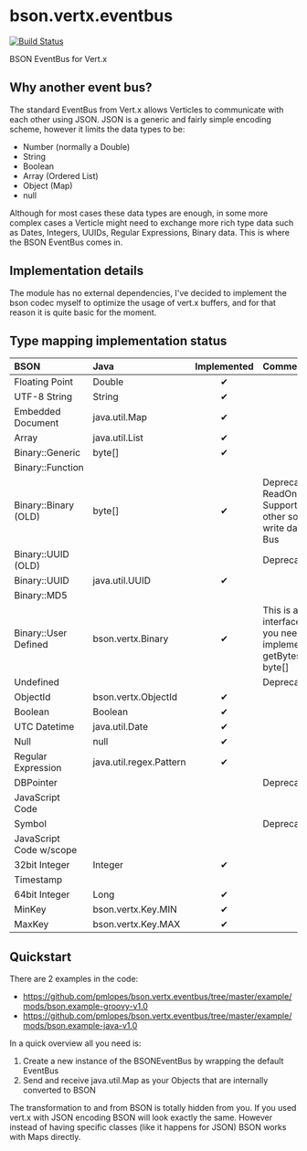 bson.vertx.eventbus
===================
[![Build Status](https://travis-ci.org/pmlopes/bson.vertx.eventbus.png)](https://travis-ci.org/pmlopes/bson.vertx.eventbus)

BSON EventBus for Vert.x

Why another event bus?
----------------------
The standard EventBus from Vert.x allows Verticles to communicate with each other using JSON. JSON is a generic and fairly
simple encoding scheme, however it limits the data types to be:

* Number (normally a Double)
* String
* Boolean
* Array (Ordered List)
* Object (Map)
* null

Although for most cases these data types are enough, in some more complex cases a Verticle might need to exchange more
rich type data such as Dates, Integers, UUIDs, Regular Expressions, Binary data. This is where the BSON EventBus comes in.

Implementation details
----------------------
The module has no external dependencies, I've decided to implement the bson codec myself to optimize the usage of vert.x
buffers, and for that reason it is quite basic for the moment.

Type mapping implementation status
----------------------------------

| BSON | Java | Implemented | Comments |
|:-----|:-----|:-----------:|:---------|
| Floating Point | Double | ✔ |  |
| UTF-8 String | String | ✔ |  |
| Embedded Document | java.util.Map | ✔ |  |
| Array | java.util.List | ✔ |  |
| Binary::Generic | byte[] | ✔ |  |
| Binary::Function | | |  |
| Binary::Binary (OLD) | byte[] | ✔ | Deprecated/Only ReadOnly Support (when other sources write data to the Bus |
| Binary::UUID (OLD) | | | Deprecated |
| Binary::UUID | java.util.UUID | ✔ |  |
| Binary::MD5 | | |  |
| Binary::User Defined | bson.vertx.Binary | ✔ | This is a interface that you need to implement getBytes() : byte[] |
| Undefined | | | Deprecated |
| ObjectId | bson.vertx.ObjectId | ✔ |  |
| Boolean | Boolean | ✔ |  |
| UTC Datetime | java.util.Date | ✔ |  |
| Null | null | ✔ |  |
| Regular Expression | java.util.regex.Pattern | ✔ |  |
| DBPointer | | | Deprecated |
| JavaScript Code | | |  |
| Symbol | | | Deprecated |
| JavaScript Code w/scope | | | |
| 32bit Integer | Integer | ✔ | |
| Timestamp | | |  |
| 64bit Integer | Long | ✔ |  |
| MinKey | bson.vertx.Key.MIN | ✔ |  |
| MaxKey | bson.vertx.Key.MAX | ✔ |  |

Quickstart
----------
There are 2 examples in the code:

* https://github.com/pmlopes/bson.vertx.eventbus/tree/master/example/mods/bson.example-groovy-v1.0
* https://github.com/pmlopes/bson.vertx.eventbus/tree/master/example/mods/bson.example-java-v1.0

In a quick overview all you need is:

1. Create a new instance of the BSONEventBus by wrapping the default EventBus
2. Send and receive java.util.Map as your Objects that are internally converted to BSON

The transformation to and from BSON is totally hidden from you. If you used vert.x with JSON encoding BSON will look
exactly the same. However instead of having specific classes (like it happens for JSON) BSON works with Maps directly.